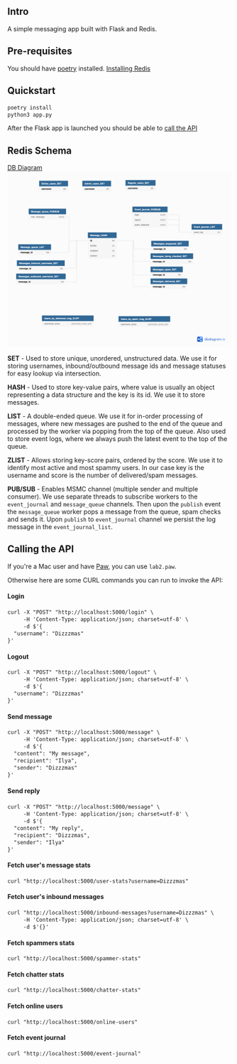 ## Intro
A simple messaging app built with Flask and Redis.

## Pre-requisites
You should have [poetry](https://python-poetry.org/) installed.
[Installing Redis](https://gist.github.com/tomysmile/1b8a321e7c58499ef9f9441b2faa0aa8)

## Quickstart
```
poetry install
python3 app.py
```
After the Flask app is launched you should be able to [call the API](#calling-the-api)

## Redis Schema
[DB Diagram](https://dbdiagram.io/d/6040b727fcdcb6230b228eda)
![](doc/db_schema.png)

**SET** - Used to store unique, unordered, unstructured data. We use it for storing usernames, inbound/outbound message ids and message statuses for
easy lookup via intersection.

**HASH** - Used to store key-value pairs, where value is usually an object representing a data structure and the key is
its id. We use it to store messages.

**LIST** - A double-ended queue. We use it for in-order processing of messages, where new messages are pushed to the end
of the queue and processed by the worker via popping from the top of the queue. Also used to store event logs, where we 
always push the latest event to the top of the queue.

**ZLIST** - Allows storing key-score pairs, ordered by the score. We use it to identify most active and most spammy
users. In our case key is the username and score is the number of delivered/spam messages.

**PUB/SUB** - Enables MSMC channel (multiple sender and multiple consumer). We use separate threads to subscribe workers
to the `event_journal` and `message_queue` channels. Then upon the `publish` event the `message_queue` worker pops a message
from the queue, spam checks and sends it. Upon `publish` to `event_journal` channel we persist the log message in the
`event_journal_list`.


## Calling the API
If you're a Mac user and have [Paw](https://paw.cloud/), you can use `lab2.paw`.

Otherwise here are some CURL commands you can run to invoke the API:

#### Login
```
curl -X "POST" "http://localhost:5000/login" \
     -H 'Content-Type: application/json; charset=utf-8' \
     -d $'{
  "username": "Dizzzmas"
}'
```
#### Logout
```
curl -X "POST" "http://localhost:5000/logout" \
     -H 'Content-Type: application/json; charset=utf-8' \
     -d $'{
  "username": "Dizzzmas"
}'
```
#### Send message
```
curl -X "POST" "http://localhost:5000/message" \
     -H 'Content-Type: application/json; charset=utf-8' \
     -d $'{
  "content": "My message",
  "recipient": "Ilya",
  "sender": "Dizzzmas"
}'
```
#### Send reply
```
curl -X "POST" "http://localhost:5000/message" \
     -H 'Content-Type: application/json; charset=utf-8' \
     -d $'{
  "content": "My reply",
  "recipient": "Dizzzmas",
  "sender": "Ilya"
}'
```
#### Fetch user's message stats
```
curl "http://localhost:5000/user-stats?username=Dizzzmas"
```
#### Fetch user's inbound messages
```
curl "http://localhost:5000/inbound-messages?username=Dizzzmas" \
     -H 'Content-Type: application/json; charset=utf-8' \
     -d $'{}'
```
#### Fetch spammers stats
```
curl "http://localhost:5000/spammer-stats"
```
#### Fetch chatter stats
```
curl "http://localhost:5000/chatter-stats"
```
#### Fetch online users
```
curl "http://localhost:5000/online-users"
```
#### Fetch event journal
```
curl "http://localhost:5000/event-journal"
```
